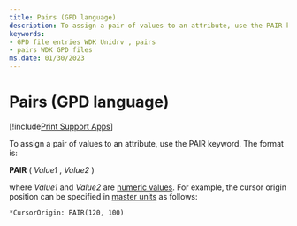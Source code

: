 ```yaml
---
title: Pairs (GPD language)
description: To assign a pair of values to an attribute, use the PAIR keyword.
keywords:
- GPD file entries WDK Unidrv , pairs
- pairs WDK GPD files
ms.date: 01/30/2023
---
```


# Pairs (GPD language)

[!include[Print Support Apps](../includes/print-support-apps.md)]

To assign a pair of values to an attribute, use the PAIR keyword. The format is:

**PAIR** ( *Value1* , *Value2* )

where *Value1* and *Value2* are [numeric values](numeric-values.md). For example, the cursor origin position can be specified in [master units](master-units.md) as follows:

```GPD
*CursorOrigin: PAIR(120, 100)
```
